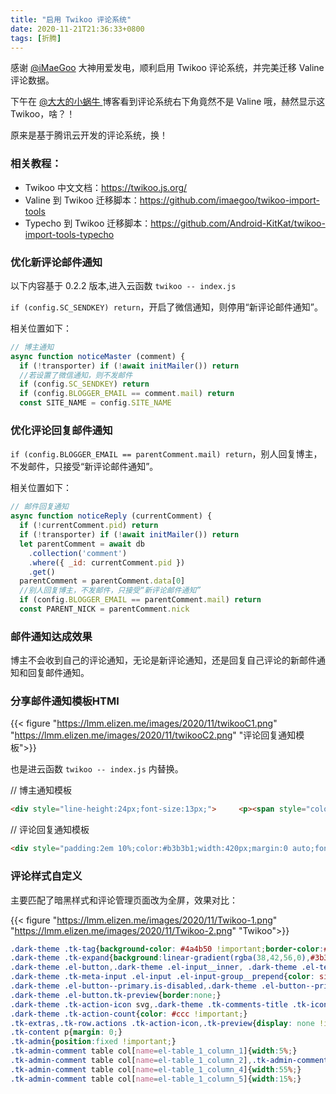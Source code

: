 ```yaml
---
title: "启用 Twikoo 评论系统"
date: 2020-11-21T21:36:33+0800
tags: [折腾]
---
```


感谢 [@iMaeGoo](https://www.imaegoo.com/) 大神用爱发电，顺利启用 Twikoo 评论系统，并完美迁移 Valine 评论数据。

下午在 [@大大的小蜗牛 ](https://eallion.com/) 博客看到评论系统右下角竟然不是 Valine 哦，赫然显示这 Twikoo，啥？！

原来是基于腾讯云开发的评论系统，换！

<!--more-->

### 相关教程：

- Twikoo 中文文档：<https://twikoo.js.org/>
- Valine 到 Twikoo 迁移脚本：<https://github.com/imaegoo/twikoo-import-tools>
- Typecho 到 Twikoo 迁移脚本：<https://github.com/Android-KitKat/twikoo-import-tools-typecho>

### 优化新评论邮件通知

以下内容基于 0.2.2 版本,进入云函数 `twikoo -- index.js`

`if (config.SC_SENDKEY) return`，开启了微信通知，则停用“新评论邮件通知”。

相关位置如下：

```javascript
// 博主通知
async function noticeMaster (comment) {
  if (!transporter) if (!await initMailer()) return
  //若设置了微信通知，则不发邮件
  if (config.SC_SENDKEY) return
  if (config.BLOGGER_EMAIL == comment.mail) return
  const SITE_NAME = config.SITE_NAME
```

### 优化评论回复邮件通知

`if (config.BLOGGER_EMAIL == parentComment.mail) return`，别人回复博主，不发邮件，只接受“新评论邮件通知”。

相关位置如下：

```javascript
// 邮件回复通知
async function noticeReply (currentComment) {
  if (!currentComment.pid) return
  if (!transporter) if (!await initMailer()) return
  let parentComment = await db
    .collection('comment')
    .where({ _id: currentComment.pid })
    .get()
  parentComment = parentComment.data[0]
  //别人回复博主，不发邮件，只接受“新评论邮件通知”
  if (config.BLOGGER_EMAIL == parentComment.mail) return
  const PARENT_NICK = parentComment.nick
```

### 邮件通知达成效果

博主不会收到自己的评论通知，无论是新评论通知，还是回复自己评论的新邮件通知和回复邮件通知。

### 分享邮件通知模板HTMl

{{< figure "https://lmm.elizen.me/images/2020/11/twikooC1.png" "https://lmm.elizen.me/images/2020/11/twikooC2.png" "评论回复通知模板">}}

也是进云函数 `twikoo -- index.js` 内替换。

// 博主通知模板
```html
<div style="line-height:24px;font-size:13px;">     <p><span style="color:#3eae5f"> ${NICK} </span> 说：</p>     <p >${COMMENT}</p>     <p style="font-size:12px;line-height:12px;"><a style="color:#b3b3b1;text-decoration:none;" href="${POST_URL}" target="_blank">${POST_URL}</a></p> </div>
```

// 评论回复通知模板
```html
<div style="padding:2em 10%;color:#b3b3b1;width:420px;margin:0 auto;font-size:14px";> 	<p style="text-align:center;">Hi，<span style="color:#3eae5f"> ${PARENT_NICK} </span></p> 	<p style="font-size:13px;text-align:center;">有人回复了您在 <strong style="font-weight:bold"> ${SITE_NAME} </strong> 上的评论</p> 	<hr style="width:64px;border:0;border-bottom:1px solid #e5e5e5;margin:24px auto;">     <div style="color:#333;overflow:hidden;">     	<p style="display:inline-block;float:left;"><span style="color:#3eae5f;font-weight:bold"> 您 </span><span>说：</span></p>     	${PARENT_COMMENT}     </div>     <div style="color:#333;overflow:hidden;">      	<p style="display:inline-block;float:left;"><span style="color:#3eae5f;font-weight:bold"> ${NICK} </span><span>说：</span></p>      	${COMMENT}     </div>     <p><a style="color:#ffffff;text-decoration:none;display:inline-block;min-height:28px;line-height:28px;padding:0 13px;outline:0;background:#3eae5f;font-size:13px;text-align:center;font-weight:400;border:0;border-radius:999em" href="${POST_URL}" target="_blank">点击查看</a></p>     <hr style="width:64px;border:0;border-bottom:1px solid #e5e5e5;margin:24px auto;">     <p><a style="display:block;color:#b3b3b1;text-decoration:none;text-align:center;" href="${SITE_URL}" target="_blank"> ${SITE_NAME} </a></p> </div>
```

### 评论样式自定义

主要匹配了暗黑样式和评论管理页面改为全屏，效果对比：

{{< figure "https://lmm.elizen.me/images/2020/11/Twikoo-1.png" "https://lmm.elizen.me/images/2020/11/Twikoo-2.png" "Twikoo">}}

```css
.dark-theme .tk-tag{background-color: #4a4b50 !important;border-color:#434a56 !important;display: inline !important;padding: 2px 4px !important;}
.dark-theme .tk-expand{background:linear-gradient(rgba(38,42,56,0),#3b3d42) !important;}
.dark-theme .el-button,.dark-theme .el-input__inner, .dark-theme .el-textarea__inner, .dark-theme .tk-tag-green{color: silver !important;background-color: #252627 !important;border-color: #4a4b50 !important;}
.dark-theme .tk-meta-input .el-input .el-input-group__prepend{color: silver !important;background-color: #4a4b50 !important;border-color: #4a4b50 !important;}
.dark-theme .el-button--primary.is-disabled,.dark-theme .el-button--primary.is-disabled:active,.dark-theme .el-button--primary.is-disabled:focus,.dark-theme .el-button--primary.is-disabled:hover{color: #FFF !important;background-color: #252627 !important;border-color: #4a4b50 !important;}
.dark-theme .el-button.tk-preview{border:none;}
.dark-theme .tk-action-icon svg,.dark-theme .tk-comments-title .tk-icon svg{fill: #ccc !important;}
.dark-theme .tk-action-count{color: #ccc !important;}
.tk-extras,.tk-row.actions .tk-action-icon,.tk-preview{display: none !important;}
.tk-content p{margin: 0;}
.tk-admin{position:fixed !important;}
.tk-admin-comment table col[name=el-table_1_column_1]{width:5%;}
.tk-admin-comment table col[name=el-table_1_column_2],.tk-admin-comment table col[name=el-table_1_column_3]{width:10%;}
.tk-admin-comment table col[name=el-table_1_column_4]{width:55%;}
.tk-admin-comment table col[name=el-table_1_column_5]{width:15%;}
```